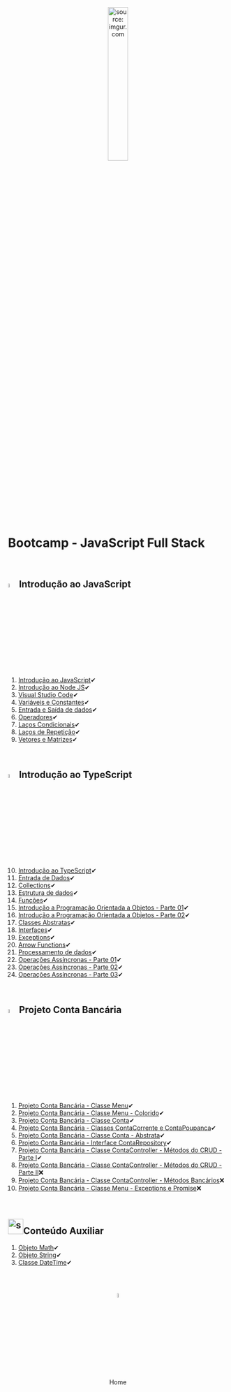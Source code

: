 <div align="center">
    <img src="https://i.imgur.com/r9lrbPG.png" title="source: imgur.com" width="30%"/>
</div>
<h1>Bootcamp - JavaScript Full Stack </h1>

<br />

<h2><img src="https://i.imgur.com/r9lrbPG.png" title="source: imgur.com" width="5%"/>Introdução ao JavaScript</h2>

1. <a href="01.md">Introdução ao JavaScript</a>✔
2. <a href="02.md">Introdução ao Node JS</a>✔
3. <a href="03.md">Visual Studio Code</a>✔
4. <a href="04.md">Variáveis e Constantes</a>✔
5. <a href="05.md">Entrada e Saída de dados</a>✔
6. <a href="06.md">Operadores</a>✔
7. <a href="07.md">Laços Condicionais</a>✔
8. <a href="08.md">Laços de Repetição</a>✔
9. <a href="09.md">Vetores e Matrizes</a>✔

<br />

<h2><img src="https://i.imgur.com/izFuHID.png" title="source: imgur.com" width="5%"/>Introdução ao TypeScript</h2>

10. <a href="10.md">Introdução ao TypeScript</a>✔
11. <a href="11.md">Entrada de Dados</a>✔
12. <a href="12.md">Collections</a>✔
13. <a href="13.md">Estrutura de dados</a>✔
14. <a href="14.md">Funções</a>✔
15. <a href="15.md">Introdução a Programação Orientada a Objetos - Parte 01</a>✔
16. <a href="16.md">Introdução a Programação Orientada a Objetos - Parte 02</a>✔
17. <a href="17.md">Classes Abstratas</a>✔
18. <a href="18.md">Interfaces</a>✔
19. <a href="19.md">Exceptions</a>✔
20. <a href="20.md">Arrow Functions</a>✔
21. <a href="21.md">Processamento de dados</a>✔
22. <a href="22.md">Operações Assíncronas - Parte 01</a>✔
23. <a href="23.md">Operações Assíncronas - Parte 02</a>✔
24. <a href="24.md">Operações Assíncronas - Parte 03</a>✔

<br />

<h2><img src="https://i.imgur.com/izFuHID.png" title="source: imgur.com" width="5%"/>Projeto Conta Bancária</h2>

1. <a href="pr01.md">Projeto Conta Bancária - Classe Menu</a>✔
2. <a href="pr02.md">Projeto Conta Bancária - Classe Menu - Colorido</a>✔
3. <a href="pr03.md">Projeto Conta Bancária - Classe Conta</a>✔
4. <a href="pr04.md">Projeto Conta Bancária - Classes ContaCorrente e ContaPoupanca</a>✔
5. <a href="pr05.md">Projeto Conta Bancária - Classe Conta - Abstrata</a>✔
6. <a href="pr06.md">Projeto Conta Bancária - Interface ContaRepository</a>✔
7. <a href="pr07.md">Projeto Conta Bancária - Classe ContaController - Métodos do CRUD - Parte I</a>✔
8. <a href="pr08.md">Projeto Conta Bancária - Classe ContaController - Métodos do CRUD - Parte II</a>❌
9. <a href="pr09.md">Projeto Conta Bancária - Classe ContaController - Métodos Bancários</a>❌
10. <a href="pr10.md">Projeto Conta Bancária - Classe Menu - Exceptions e Promise</a>❌

<br />

<h2><img src="https://i.imgur.com/r9lrbPG.png" title="source: imgur.com" width="35px"/>Conteúdo Auxiliar</h2>

1. <a href="b01.md">Objeto Math</a>✔
2. <a href="b02.md">Objeto String</a>✔
3. <a href="b03.md">Classe DateTime</a>✔

<br /><br />

<div align="center"><a href="../README.md"><img src="https://i.imgur.com/kfHCxif.png" title="source: imgur.com" width="5%"/></a></div>
<div align="center">Home</div>
